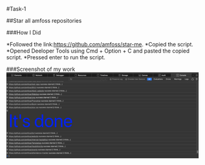 #Task-1

##Star all amfoss repositories

###How I Did

*Followed the link:https://github.com/amfoss/star-me.
*Copied the script.
*Opened Deeloper Tools using Cmd + Option + C and pasted the copied script.
*Pressed enter to run the script.

###Screenshot of my work
![Alt text](star.png)
